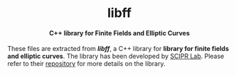 <h1 align="center">libff</h1>
<h4 align="center">C++ library for Finite Fields and Elliptic Curves</h4>

These files are extracted from ___libff___, a C++ library for __library for finite fields and elliptic curves__. The library has been developed by [SCIPR Lab]. Please refer to their [repository](https://github.com/scipr-lab/libff) for more details on the library.

[SCIPR Lab]: http://www.scipr-lab.org/ (Succinct Computational Integrity and Privacy Research Lab)
